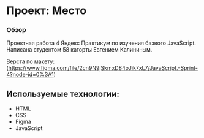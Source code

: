 # Проект: Место

### Обзор

Проектная работа 4 Яндекс Практикум по изучения базвого JavaScript. Написана студентом 58 кагорты Евгением Калининым.

Верста по макету: (https://www.figma.com/file/2cn9N9jSkmxD84oJik7xL7/JavaScript.-Sprint-4?node-id=0%3A1)

## Используемые технологии:
* HTML
* CSS
* Figma
* JavaScript